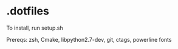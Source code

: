 # .dotfiles

To install, run setup.sh

Prereqs: zsh, Cmake, libpython2.7-dev, git, ctags, powerline fonts
